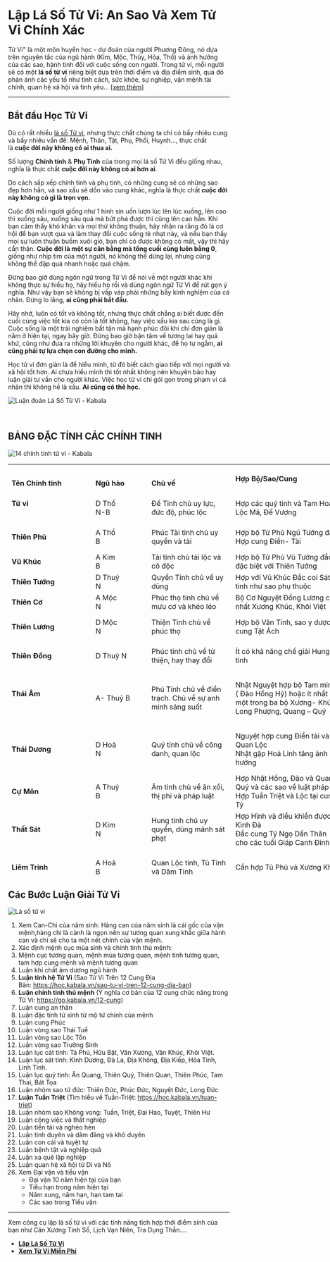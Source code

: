 # Lập L&aacute; Số Tử Vi: An Sao V&agrave; Xem Tử Vi Ch&iacute;nh X&aacute;c
Tử Vi" l&agrave; một m&ocirc;n huyền học - dự đo&aacute;n của người Phương Đ&ocirc;ng, n&oacute; dựa tr&ecirc;n nguy&ecirc;n tắc của ngũ h&agrave;nh (Kim, Mộc, Thủy, Hỏa, Thổ) v&agrave; ảnh hưởng của c&aacute;c sao, h&agrave;nh tinh đối với cuộc sống con người. Trong tử vi, mỗi người sẽ c&oacute; một&nbsp;<strong>l&aacute; số tử vi</strong>&nbsp;ri&ecirc;ng biệt dựa tr&ecirc;n thời điểm v&agrave; địa điểm sinh, qua đ&oacute; phản &aacute;nh c&aacute;c yếu tố như t&iacute;nh c&aacute;ch, sức khỏe, sự nghiệp, vận mệnh t&agrave;i ch&iacute;nh, quan hệ x&atilde; hội v&agrave; t&igrave;nh y&ecirc;u...&nbsp;<a href="https://kabala.vn/tu-vi-la-gi/" target="_blank" rel="noopener">[xem th&ecirc;m]</a>
<div>
<hr></div>
<div>
<h2 id="bat-dau">Bắt đầu Học Tử Vi</h2>
<p>D&ugrave; c&oacute; rất nhiều&nbsp;<a title="l&aacute; số tử vi" href="https://kabala.vn/la-so-tu-vi/" data-internallinksmanager029f6b8e52c="18">l&aacute; số Tử vi</a>, nhưng thực chất ch&uacute;ng ta chỉ c&oacute; bấy nhi&ecirc;u cung v&agrave; bấy nhi&ecirc;u vấn đề: Mệnh, Th&acirc;n, Tật, Phụ, Phối, Huynh&hellip;, thực chất l&agrave;&nbsp;<strong>cuộc đời n&agrave;y kh&ocirc;ng c&oacute; ai thua ai.</strong></p>
<p>Số lượng&nbsp;<strong>Ch&iacute;nh t&iacute;nh</strong>&nbsp;&amp;&nbsp;<strong>Phụ Tinh</strong>&nbsp;của trong mọi l&aacute; số Tử Vi đều giống nhau, nghĩa l&agrave; thực chất&nbsp;<strong>cuộc đời n&agrave;y kh&ocirc;ng c&oacute; ai hơn ai</strong>.</p>
<p>Do c&aacute;ch sắp xếp&nbsp;ch&iacute;nh tinh&nbsp;v&agrave; phụ tinh, c&oacute; những cung sẽ c&oacute; những sao đẹp hơn hẳn, v&agrave; sao xấu sẽ dồn v&agrave;o cung kh&aacute;c, nghĩa l&agrave; thực chất<strong>&nbsp;cuộc đời n&agrave;y kh&ocirc;ng c&oacute; g&igrave; l&agrave; trọn vẹn.</strong></p>
<p>Cuộc đời mỗi người giống như 1 h&igrave;nh sin uốn lượn l&uacute;c l&ecirc;n l&uacute;c xuống, l&ecirc;n cao th&igrave; xuống s&acirc;u, xuống s&acirc;u qu&aacute; m&agrave; bứt ph&aacute; được th&igrave; cũng l&ecirc;n cao hẳn. Khi bạn cảm thấy kh&oacute; khăn v&agrave; mọi thứ kh&ocirc;ng thuận, h&atilde;y nhận ra rằng đ&oacute; l&agrave; cơ hội để bạn vượt qua v&agrave; l&agrave;m thay đổi cuộc sống tẻ nhạt n&agrave;y, v&agrave; nếu bạn thấy mọi sự lu&ocirc;n thuận buồm xu&ocirc;i gi&oacute;, bạn chỉ c&oacute; được kh&ocirc;ng c&oacute; mất, vậy th&igrave; h&atilde;y cẩn thận.&nbsp;<strong>Cuộc đời l&agrave; một sự c&acirc;n bằng m&agrave; tổng cuối c&ugrave;ng lu&ocirc;n bằng 0</strong>, giống như nhịp tim của một người, n&oacute; kh&ocirc;ng thể dừng lại, nhưng cũng kh&ocirc;ng thể đập qu&aacute; nhanh hoặc qu&aacute; chậm.</p>
<p>Đừng bao giờ d&ugrave;ng ng&ocirc;n ngữ trong Tử Vi để n&oacute;i về một người kh&aacute;c khi kh&ocirc;ng thực sự hiểu họ, h&atilde;y hiểu họ rồi v&agrave; d&ugrave;ng ng&ocirc;n ngữ Tử Vi để r&uacute;t gọn &yacute; nghĩa. Như vậy bạn sẽ kh&ocirc;ng bị vấp v&aacute;p phải những bẫy kinh nghiệm của c&aacute; nh&acirc;n. Đừng lo lắng,&nbsp;<strong>ai cũng phải bắt đầu.</strong></p>
<p>H&atilde;y nhớ, lu&ocirc;n c&oacute; tốt v&agrave; kh&ocirc;ng tốt, nhưng thực chất chẳng ai biết được đến cuối c&ugrave;ng việc tốt kia c&oacute; c&ograve;n l&agrave; tốt kh&ocirc;ng, hay việc xấu kia sau c&ugrave;ng l&agrave; g&igrave;. Cuộc sống l&agrave; một trải nghiệm bất tận m&agrave; hạnh ph&uacute;c đ&ocirc;i khi chỉ đơn giản l&agrave; nằm ở hiện tại, ngay b&acirc;y giờ. Đừng bao giờ bận t&acirc;m về tương lai hay qu&aacute; khứ, cũng như đưa ra những lời khuy&ecirc;n cho người kh&aacute;c, để họ tự ngẫm,&nbsp;<strong>ai cũng phải tự lựa chọn con đường cho m&igrave;nh.</strong></p>
<p>Học tử vi&nbsp;đơn giản l&agrave; để hiểu m&igrave;nh, từ đ&oacute; biết c&aacute;ch giao tiếp với mọi người v&agrave; x&atilde; hội tốt hơn. Ai chưa hiểu m&igrave;nh th&igrave; tốt nhất kh&ocirc;ng n&ecirc;n khuy&ecirc;n bảo hay luận giải tư vấn cho người kh&aacute;c. Việc học tử vi chỉ g&oacute;i gọn trong phạm vi c&aacute; nh&acirc;n th&igrave; kh&ocirc;ng hề l&agrave; xấu.&nbsp;<strong>Ai cũng c&oacute; thể học.</strong></p>
<p><img style="height: auto;" title="Luận đo&aacute;n L&aacute; Số Tử Vi - Kabala" src="https://kabala.vn/wp-content/uploads/2023/12/Luan-doan-la-so-tu-vi.png" alt="Luận đo&aacute;n L&aacute; Số Tử Vi - Kabala"></p>
<p>&nbsp;</p>
<h2>BẢNG ĐẶC T&Iacute;NH C&Aacute;C CH&Iacute;NH TINH</h2>
<p><img style="height: auto;" title="14 ch&iacute;nh tinh tử vi - Kabala" src="https://kabala.vn/wp-content/uploads/2023/12/tvnl-3.jpg.webp" alt="14 ch&iacute;nh tinh tử vi - Kabala"></p>
<div>
<table style="width: 1274px; height: 936px;" data-ace-table-col-widths="126;106;149;193;193;205"><colgroup><col style="width: 191px;" width="15%"><col style="width: 127px;" width="10%"><col style="width: 191px;" width="15%"><col style="width: 255px;" width="20%"><col style="width: 255px;" width="20%"><col style="width: 255px;" width="20%"></colgroup>
<tbody>
<tr style="height: 54px;">
<td style="height: 54px;" colspan="1" rowspan="1">
<div>&nbsp;</div>
<div><strong>T&ecirc;n Ch&iacute;nh tinh</strong></div>
</td>
<td style="height: 54px;" colspan="1" rowspan="1">
<div>&nbsp;</div>
<div><strong>Ngũ h&agrave;o</strong></div>
</td>
<td style="height: 54px;" colspan="1" rowspan="1">
<div>&nbsp;</div>
<div><strong>Chủ về</strong></div>
</td>
<td style="height: 54px;" colspan="1" rowspan="1">
<div>&nbsp;</div>
<div><strong>Hợp Bộ/Sao/Cung</strong></div>
<div>&nbsp;</div>
</td>
<td style="height: 54px;" colspan="1" rowspan="1">
<div>&nbsp;</div>
<div><strong>Kỵ</strong></div>
<div><strong>Bộ/ Sao/ Cung</strong></div>
</td>
<td style="height: 54px;" colspan="1" rowspan="1">
<div>&nbsp;</div>
<div><strong>Kinh nghiệm</strong></div>
<div><strong>Ghi ch&uacute;</strong></div>
</td>
</tr>
<tr style="height: 54px;">
<td style="height: 54px;" colspan="1" rowspan="1">
<div><strong>Tử vi</strong></div>
<div>&nbsp;</div>
</td>
<td style="height: 54px;" colspan="1" rowspan="1">
<div>D Thổ</div>
<div>N-B</div>
</td>
<td style="height: 54px;" colspan="1" rowspan="1">
<div>Đế Tinh chủ uy lực, đức độ, ph&uacute;c lộc</div>
</td>
<td style="height: 54px;" colspan="1" rowspan="1">
<div>Hợp c&aacute;c qu&yacute; tinh v&agrave; Tam Ho&aacute;, Lộc M&atilde;, Đế Vượng</div>
</td>
<td style="height: 54px;" colspan="1" rowspan="1">
<div>Kỵ gặp Tuần Triệt, Kh&ocirc;ng Kiếp, K&igrave;nh Đ&agrave;.</div>
<div>Chế ngự được Hoả</div>
</td>
<td style="height: 54px;" colspan="1" rowspan="1">
<div>Đ&oacute;ng cung n&agrave;o Ph&uacute;c cho cung đ&oacute;. Nếu Tử Vi h&atilde;m địa th&igrave; k&eacute;m uy lực v&agrave; kh&ocirc;ng cứu giải</div>
</td>
</tr>
<tr style="height: 54px;">
<td style="height: 54px;" colspan="1" rowspan="1">
<div><strong>Thi&ecirc;n Phủ</strong></div>
</td>
<td style="height: 54px;" colspan="1" rowspan="1">
<div>A Thổ</div>
<div>B</div>
</td>
<td style="height: 54px;" colspan="1" rowspan="1">
<div>Ph&uacute;c T&agrave;i tinh chủ uy quyền v&agrave; t&agrave;i</div>
</td>
<td style="height: 54px;" colspan="1" rowspan="1">
<div>Hợp bộ Tử Phủ Ngũ Tướng đắc</div>
<div>Hợp cung Điền- T&agrave;i</div>
</td>
<td style="height: 54px;" colspan="1" rowspan="1">
<div>Kỵ gặp Tuần Triệt</div>
<div>Kh&ocirc;ng Kiếp, Thi&ecirc;n Kh&ocirc;ng</div>
</td>
<td style="height: 54px;" colspan="1" rowspan="1">
<div>Bộ Tử Phủ Ngũ Tướng đắc c&oacute; khả năng chế ngự c&aacute;c Hung tinh K&igrave;nh Đ&agrave;, Hoả Linh</div>
</td>
</tr>
<tr style="height: 36px;">
<td style="height: 36px;" colspan="1" rowspan="1">
<div><strong>Vũ Kh&uacute;c</strong></div>
</td>
<td style="height: 36px;" colspan="1" rowspan="1">
<div>A Kim</div>
<div>B</div>
</td>
<td style="height: 36px;" colspan="1" rowspan="1">
<div>T&agrave;i tinh chủ t&agrave;i lộc v&agrave; c&ocirc; độc</div>
</td>
<td style="height: 36px;" colspan="1" rowspan="1">
<div>Hợp bộ Tử Phủ Vũ Tướng đắc, đặc biệt với Thi&ecirc;n Tướng</div>
</td>
<td style="height: 36px;" colspan="1" rowspan="1">
<div>H&atilde;m gặp&nbsp;Ph&aacute; Qu&acirc;n&nbsp;v&agrave; S&aacute;t tinh dễ bị tai hoạ v&agrave; ph&aacute; sản</div>
</td>
<td style="height: 36px;" colspan="1" rowspan="1">
<div>Miếu Vượng Gặp S&aacute;t tinh kh&ocirc;ng đ&aacute;ng lo ngại</div>
</td>
</tr>
<tr style="height: 36px;">
<td style="height: 36px;" colspan="1" rowspan="1">
<div><strong>Thi&ecirc;n Tướng</strong></div>
</td>
<td style="height: 36px;" colspan="1" rowspan="1">
<div>D Thuỷ</div>
<div>N</div>
</td>
<td style="height: 36px;" colspan="1" rowspan="1">
<div>Quyền Tinh chủ về uy dũng</div>
</td>
<td style="height: 36px;" colspan="1" rowspan="1">
<div>Hợp với Vũ Kh&uacute;c Đắc coi S&aacute;t tinh như sao phụ thuộc</div>
</td>
<td style="height: 36px;" colspan="1" rowspan="1">
<div>Kỵ gặp Tuần- Triệt Kh&ocirc;ng Kiếp, K&igrave;nh H&igrave;nh h&atilde;m địa</div>
</td>
<td style="height: 36px;" colspan="1" rowspan="1">
<div>Lu&ocirc;n hợp với bộ Tử Phủ Vũ Vũ để k&igrave;nh chống lại Ph&aacute; Qu&acirc;n</div>
</td>
</tr>
<tr style="height: 36px;">
<td style="height: 36px;" colspan="1" rowspan="1">
<div><strong>Thi&ecirc;n Cơ</strong></div>
</td>
<td style="height: 36px;" colspan="1" rowspan="1">
<div>A Mộc</div>
<div>N</div>
</td>
<td style="height: 36px;" colspan="1" rowspan="1">
<div>Ph&uacute;c thọ tinh chủ về mưu cơ v&agrave; kh&eacute;o l&eacute;o</div>
</td>
<td style="height: 36px;" colspan="1" rowspan="1">
<div>Bộ Cơ Nguyệt Đồng Lương cần nhất Xương Kh&uacute;c, Kh&ocirc;i Việt</div>
</td>
<td style="height: 36px;" colspan="1" rowspan="1">
<div>H&atilde;m Kỵ gặp H&igrave;nh Kỵ v&agrave; S&aacute;t tinh</div>
</td>
<td style="height: 36px;" colspan="1" rowspan="1">
<div>Chủ về kh&ocirc;n ngoan, Mưu lược, quyền biến</div>
</td>
</tr>
<tr style="height: 54px;">
<td style="height: 54px;" colspan="1" rowspan="1">
<div><strong>Thi&ecirc;n Lương</strong></div>
</td>
<td style="height: 54px;" colspan="1" rowspan="1">
<div>D Mộc</div>
<div>N</div>
</td>
<td style="height: 54px;" colspan="1" rowspan="1">
<div>Thiện Tinh chủ về ph&uacute;c thọ</div>
</td>
<td style="height: 54px;" colspan="1" rowspan="1">
<div>Hợp bộ Văn Tinh, sao y dược v&agrave; cung Tật &Aacute;ch</div>
</td>
<td style="height: 54px;" colspan="1" rowspan="1">
<div>C&oacute; khả năng chế giải Hung tinh g&acirc;y bệnh</div>
</td>
<td style="height: 54px;" colspan="1" rowspan="1">
<div>L&agrave; người ph&oacute;ng kho&aacute;ng, tuỳ ho&agrave;n cảnh m&agrave; giao cảm, &iacute;t g&ograve; b&oacute; trong khu&ocirc;n khổ</div>
</td>
</tr>
<tr style="height: 54px;">
<td style="height: 54px;" colspan="1" rowspan="1">
<div><strong>Thi&ecirc;n Đồng</strong></div>
</td>
<td style="height: 54px;" colspan="1" rowspan="1">
<div>D Thuỷ N</div>
</td>
<td style="height: 54px;" colspan="1" rowspan="1">
<div>Ph&uacute;c tinh chủ về từ thiện, hay thay đổi</div>
</td>
<td style="height: 54px;" colspan="1" rowspan="1">
<div>&Iacute;t c&oacute; khả năng chế giải Hung tinh</div>
</td>
<td style="height: 54px;" colspan="1" rowspan="1">
<div>Kỵ gặp H&igrave;nh- Kỵ v&agrave; S&aacute;t tinh</div>
</td>
<td style="height: 54px;" colspan="1" rowspan="1">
<div>Bản chất hiền ho&agrave; khoan hậu, nếu đi với Ch&iacute;nh tinh xấu dễ bị thua thiệt</div>
</td>
</tr>
<tr style="height: 108px;">
<td style="height: 108px;" colspan="1" rowspan="1">
<div><strong>Th&aacute;i &Acirc;m</strong></div>
<div>&nbsp;</div>
</td>
<td style="height: 108px;" colspan="1" rowspan="1">
<div>A- Thuỷ B</div>
</td>
<td style="height: 108px;" colspan="1" rowspan="1">
<div>Ph&uacute; Tinh chủ về điền trạch. Chủ về sự anh minh s&aacute;ng suốt</div>
</td>
<td style="height: 108px;" colspan="1" rowspan="1">
<div>Nhật Nguyệt hợp bộ Tam minh ( Đ&agrave;o Hồng Hỷ) hoặc &iacute;t nhất một trong ba bộ Xương- Kh&uacute;c, Long Phượng, Quang &ndash; Qu&yacute;</div>
</td>
<td style="height: 108px;" colspan="1" rowspan="1">
<div>Nhật Nguyệt Miếu Vượng kỵ gặp Tuần Triệt Kh&ocirc;ng Kiếp v&agrave; bộ Ri&ecirc;u Đ&agrave; Kỵ</div>
<div>Nhật Nguyệt đắc cần Tuần Triệt hoặc Thi&ecirc;n T&agrave;i v&agrave; Ho&aacute; Kỵ tại hai cung Sửu M&ugrave;i</div>
</td>
<td style="height: 108px;" colspan="1" rowspan="1">
<div>Nhật Đắc c&aacute;ch phải l&agrave; tuổi Hoả v&agrave; Nguyệt phải l&agrave; mệnh Thuỷ. S&aacute;ng sủa hay lạc h&atilde;m chỉ l&agrave; phụ thuộc, trường hợp mập mờ kh&ocirc;ng hợp c&aacute;ch</div>
<div>&nbsp;</div>
</td>
</tr>
<tr style="height: 72px;">
<td style="height: 72px;" colspan="1" rowspan="1">
<div><strong>Th&aacute;i Dương</strong></div>
</td>
<td style="height: 72px;" colspan="1" rowspan="1">
<div>D Hoả</div>
<div>N</div>
</td>
<td style="height: 72px;" colspan="1" rowspan="1">
<div>Qu&yacute; tinh chủ về c&ocirc;ng danh, quan lộc</div>
</td>
<td style="height: 72px;" colspan="1" rowspan="1">
<div>Nguyệt hợp cung Điền t&agrave;i v&agrave; Quan Lộc</div>
<div>Nhật gặp Hoả Linh tăng ảnh hưởng</div>
</td>
<td style="height: 72px;" colspan="1" rowspan="1">
<div>Bộ Nhật Nguyệt c&oacute; khả năng cứu giải tương đối mạnh đối với K&igrave;nh v&agrave; D&acirc;m tinh</div>
</td>
<td style="height: 72px;" colspan="1" rowspan="1">
<div>Bộ Nhật Nguyệt cần đ&oacute;ng đ&uacute;ng &acirc;m dương vị hợp tuổi &Acirc;m Dương c&agrave;ng tốt sẽ được quang minh s&aacute;ng tỏ c&ograve;n lại chỉ l&agrave; tạm thời</div>
</td>
</tr>
<tr style="height: 54px;">
<td style="height: 54px;" colspan="1" rowspan="1">
<div><strong>Cự M&ocirc;n</strong></div>
</td>
<td style="height: 54px;" colspan="1" rowspan="1">
<div>A Thuỷ</div>
<div>B</div>
</td>
<td style="height: 54px;" colspan="1" rowspan="1">
<div>&Acirc;m tinh chủ về ăn xổi, thị phi v&agrave; ph&aacute;p luật</div>
</td>
<td style="height: 54px;" colspan="1" rowspan="1">
<div>Hợp Nhật Hồng, Đ&agrave;o v&agrave; Quang Qu&yacute; v&agrave; c&aacute;c sao về luật ph&aacute;p</div>
<div>Hợp Tuần Triệt v&agrave; Lộc tại cung T&yacute;</div>
</td>
<td style="height: 54px;" colspan="1" rowspan="1">
<div>Kỵ gặp H&igrave;nh- Kỵ v&agrave; Lục S&aacute;t tinh</div>
<div>Ho&aacute; Khoa giải được Cự H&atilde;m</div>
</td>
<td style="height: 54px;" colspan="1" rowspan="1">
<div>Hợp c&aacute;c tuổi Ất B&iacute;nh tại Sửu M&ugrave;i v&agrave; T&acirc;n Qu&yacute; tại Th&igrave;n Tuất tăng ảnh hưởng tốt giảm bớt ảnh hưởng xấu</div>
</td>
</tr>
<tr style="height: 72px;">
<td style="height: 72px;" colspan="1" rowspan="1">
<div><strong>Thất S&aacute;t</strong></div>
</td>
<td style="height: 72px;" colspan="1" rowspan="1">
<div>D Kim</div>
<div>N</div>
</td>
<td style="height: 72px;" colspan="1" rowspan="1">
<div>Hung tinh chủ uy quyền, dũng m&atilde;nh s&aacute;t phạt</div>
</td>
<td style="height: 72px;" colspan="1" rowspan="1">
<div>Hợp H&igrave;nh v&agrave; điều khiển được K&igrave;nh Đ&agrave;</div>
<div>Đắc cung T&yacute; Ngọ Dần Th&acirc;n cho c&aacute;c tuổi Gi&aacute;p Canh Đinh Kỷ</div>
</td>
<td style="height: 72px;" colspan="1" rowspan="1">
<div>Ảnh hưởng xấu tại cung Tật &Aacute;ch v&agrave; Nữ Mệnh Tai hoạ nhất l&agrave; gặp Th&ecirc;m K&igrave;nh Đ&agrave;</div>
</td>
<td style="height: 72px;" colspan="1" rowspan="1">
<div>Bộ S&aacute;t Ph&aacute; Li&ecirc;m Tham cần Thai C&aacute;o v&agrave; Lục s&aacute;t tinh đắc</div>
<div>Đắc chủ dũng m&atilde;nh mưu cơ hiếu thắng được hiển đạt</div>
</td>
</tr>
<tr style="height: 72px;">
<td style="height: 72px;" colspan="1" rowspan="1">
<div><strong>Li&ecirc;m Trinh</strong></div>
</td>
<td style="height: 72px;" colspan="1" rowspan="1">
<div>A Hoả</div>
<div>B</div>
</td>
<td style="height: 72px;" colspan="1" rowspan="1">
<div>Quan Lộc tinh, T&ugrave; Tinh v&agrave; D&acirc;m Tinh</div>
</td>
<td style="height: 72px;" colspan="1" rowspan="1">
<div>Cần hợp Tủ Phủ v&agrave; Xương Kh&uacute;c</div>
</td>
<td style="height: 72px;" colspan="1" rowspan="1">
<div>Kỵ gặp H&igrave;nh Hổ Kỵ v&agrave; Lục s&aacute;t tinh chuy&ecirc;n tai hoạ</div>
<div>Hợp với c&aacute;c D&acirc;m tinh l&agrave; Đ&agrave;o Hoa thứ hai</div>
</td>
<td style="height: 72px;" colspan="1" rowspan="1">
<div>Bản chất ch&iacute;nh trực, uy nghi&ecirc;m hợp bộ Tử Phủ tăng ảnh hưởng, c&ograve;n nếu hợp S&aacute;t Ph&aacute; Tham dễ h&ugrave;a theo g&acirc;y ảnh hưởng xấu</div>
</td>
</tr>
<tr style="height: 54px;">
<td style="height: 54px;" colspan="1" rowspan="1">
<div><strong>Tham Lang</strong></div>
</td>
<td style="height: 54px;" colspan="1" rowspan="1">
<div>A Mộc</div>
<div>B</div>
</td>
<td style="height: 54px;" colspan="1" rowspan="1">
<div>Hung D&acirc;m tinh chủ hoạ ph&uacute;c, uy quyền</div>
</td>
<td style="height: 54px;" colspan="1" rowspan="1">
<div>Đắc điều khiển được Hoả Linh</div>
<div>Hợp Vũ Kh&uacute;c tại bốn cung Tứ Mộ</div>
</td>
<td style="height: 54px;" colspan="1" rowspan="1">
<div>H&atilde;m c&ugrave;ng c&aacute;c D&acirc;m tinh g&acirc;y ph&aacute; t&aacute;n</div>
</td>
<td style="height: 54px;" colspan="1" rowspan="1">
<div>Miếu Vượng chủ uy quyền, T&agrave;i lộc, Thọ v&agrave; hậu vận tốt</div>
<div>H&atilde;m chỉ sắc dục, bệnh tật</div>
</td>
</tr>
<tr style="height: 90px;">
<td style="height: 90px;" colspan="1" rowspan="1">
<div><strong>Ph&aacute; Qu&acirc;n</strong></div>
</td>
<td style="height: 90px;" colspan="1" rowspan="1">
<div>A Thuỷ</div>
<div>B</div>
</td>
<td style="height: 90px;" colspan="1" rowspan="1">
<div>Hung tinh chủ sự dũng m&atilde;nh bạo t&iacute;n</div>
</td>
<td style="height: 90px;" colspan="1" rowspan="1">
<div>Hợp&nbsp;Thi&ecirc;n Lương&nbsp;Khoa v&agrave; Nguyệt Đức giải được phần n&agrave;o Ph&aacute; Qu&acirc;n H&atilde;m</div>
<div>Hợp c&aacute;c tuổi Đinh Kỷ</div>
</td>
<td style="height: 90px;" colspan="1" rowspan="1">
<div>Đắc điều khiển Kh&ocirc;ng &ndash; Kiếp v&agrave; K&igrave;nh Đ&agrave;</div>
<div>Kỵ gặp Hao t&aacute;n tinh</div>
<div>&nbsp;</div>
</td>
<td style="height: 90px;" colspan="1" rowspan="1">
<div>Hợp ph&aacute; to&aacute;i dễ bạo ph&aacute;t bạo t&agrave;n</div>
<div>L&agrave; S&aacute;t tinh n&ecirc;n dẫu Đắc vẫn c&oacute; bản chất ph&aacute; t&aacute;n, thăng trầm, kh&ocirc;ng bền vững, dễ yểu mệnh nếu hội tụ th&ecirc;m nhiều s&aacute;t tinh</div>
</td>
</tr>
<tr style="height: 36px;">
<td style="height: 36px;" colspan="6" rowspan="1">
<div>A = &Acirc;m D = Dương N = Nam đẩu tinh B = Bắc đẩu tinh</div>
</td>
</tr>
</tbody>
</table>
<h2 id="ftoc-heading-5">C&aacute;c&nbsp;Bước Luận Giải Tử Vi</h2>
<p><img style="height: auto;" title="Tử Vi L&agrave; G&igrave;? Học Luận Giải Tử Vi V&agrave; Luận Đo&aacute;n Vận Hạn 6" src="https://tuvi.kabala.vn/images/tuvi-tutorial.png" alt="L&aacute; số tử vi"></p>
<ol style="list-style-type: decimal;">
<li>Xem Can-Chi của năm sinh: H&agrave;ng can của năm sinh l&agrave; c&aacute;i gốc của vận mệnh,h&agrave;ng chi l&agrave; c&agrave;nh l&agrave; ngọn n&ecirc;n sự tương quan xung khắc giữa h&agrave;nh can v&agrave; chi sẽ cho ta một n&eacute;t ch&iacute;nh của vận mệnh.</li>
<li>X&aacute;c định mệnh cục m&ugrave;a sinh v&agrave; ch&iacute;nh tinh thủ mệnh:</li>
<li>Mệnh cục tương quan, mệnh m&ugrave;a tương quan, mệnh tinh tương quan, tam hợp cung mệnh v&agrave; mệnh tương quan</li>
<li>Luận kh&iacute; chất &acirc;m dương ngũ h&agrave;nh</li>
<li><strong>Luận tinh hệ Tử Vi</strong>&nbsp;(Sao Tử Vi Tr&ecirc;n 12 Cung Địa B&agrave;n:&nbsp;<a href="https://hoc.kabala.vn/sao-tu-vi-tren-12-cung-dia-ban" target="_blank" rel="noopener">https://hoc.kabala.vn/sao-tu-vi-tren-12-cung-dia-ban</a>)</li>
<li><strong>Luận ch&iacute;nh tinh thủ mệnh</strong>&nbsp;(&Yacute; nghĩa cơ bản của 12 cung chức năng trong Tử Vi:&nbsp;<a href="https://go.kabala.vn/12-cung" target="_blank" rel="noopener" aria-invalid="true">https://go.kabala.vn/12-cung</a>)</li>
<li>Luận cung an th&acirc;n</li>
<li>Luận đặc t&iacute;nh tứ sinh tứ mộ tứ ch&iacute;nh của mệnh</li>
<li>Luận cung Ph&uacute;c</li>
<li>Luận v&ograve;ng sao Th&aacute;i Tuế</li>
<li>Luận v&ograve;ng sao Lộc Tồn</li>
<li>Luận v&ograve;ng sao Trường Sinh</li>
<li>Luận lục c&aacute;t tinh: Tả Phủ, Hữu Bật, Văn Xương, Văn Kh&uacute;c, Kh&ocirc;i Việt.</li>
<li>Luận lục s&aacute;t tinh: K&igrave;nh Dương, Đ&agrave; La, Địa Kh&ocirc;ng, Địa Kiếp, Hỏa Tinh, Linh Tinh.</li>
<li>Luận lục qu&yacute; tinh: &Acirc;n Quang, Thi&ecirc;n Qu&yacute;, Thi&ecirc;n Quan, Thi&ecirc;n Ph&uacute;c, Tam Thai, B&aacute;t Tọa</li>
<li>Luận nh&oacute;m sao tứ đức: Thi&ecirc;n Đức, Ph&uacute;c Đức, Nguyệt Đức, Long Đức</li>
<li><strong>Luận Tuần Triệt</strong>&nbsp;(T&igrave;m hiểu về Tuần-Triệt:&nbsp;<a href="https://hoc.kabala.vn/tuan-triet" target="_blank" rel="noopener">https://hoc.kabala.vn/tuan-triet</a>)</li>
<li>Luận nh&oacute;m sao Kh&ocirc;ng vong: Tuần, Triệt, Đại Hao, Tuyệt, Thi&ecirc;n Hư</li>
<li>Luận c&ocirc;ng việc v&agrave; thất nghiệp</li>
<li>Luận tiền t&agrave;i v&agrave; ngh&egrave;o h&egrave;n</li>
<li>Luận t&igrave;nh duy&ecirc;n v&agrave; d&acirc;m đ&atilde;ng v&agrave; kh&ocirc; duy&ecirc;n</li>
<li>Luận con c&aacute;i v&agrave; tuyệt tự</li>
<li>Luận bệnh tật v&agrave; nghiệp quả</li>
<li>Luận xa qu&ecirc; lập nghiệp</li>
<li>Luận quan hệ x&atilde; hội từ Di v&agrave; N&ocirc;</li>
<li>Xem Đại vận v&agrave; tiểu vận
<ul>
<li>Đại vận 10 năm hiện tại của bạn</li>
<li>Tiểu hạn trong năm hiện tại</li>
<li>Năm xung, năm hạn, hạn tam tai</li>
<li>C&aacute;c sao trong Tiểu vận</li>
</ul>
</li>
</ol>
<hr>
<p>Xem c&ocirc;ng cụ lập l&aacute; số tử vi với c&aacute;c t&iacute;nh năng t&iacute;ch hợp thời điểm sinh của bạn&nbsp;như C&acirc;n Xương T&iacute;nh Số, Lịch Vạn Ni&ecirc;n, Tra Dụng Thần....</p>
<ul>
<li style="font-weight: bold;"><a href="https://kabala.vn/la-so-tu-vi/"><strong>Lập L&aacute; Số Tử Vi</strong></a></li>
<li style="font-weight: bold;"><strong><a href="https://tuvi.kabala.vn/">Xem Tử Vi Miễn Ph&iacute;</a></strong></li>
</ul>
</div>
</div>
